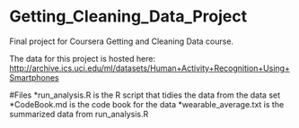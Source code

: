 # Getting_Cleaning_Data_Project
Final project for Coursera Getting and Cleaning Data course. 

The data for this project is hosted here:
http://archive.ics.uci.edu/ml/datasets/Human+Activity+Recognition+Using+Smartphones

#Files
*run_analysis.R is the R script that tidies the data from the data set
*CodeBook.md is the code book for the data
*wearable_average.txt is the summarized data from run_analysis.R
